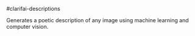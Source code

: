 #clarifai-descriptions

Generates a poetic description of any image using machine learning and computer vision.
